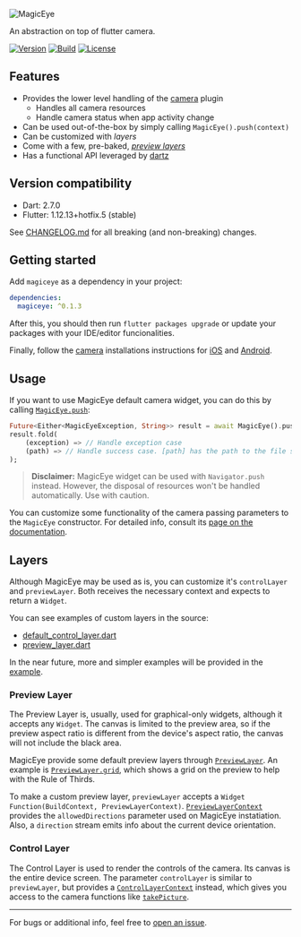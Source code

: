 ![MagicEye](https://raw.githubusercontent.com/mateusfccp/magiceye/master/doc/logo_title.png)

An abstraction on top of flutter camera.

[![Version](https://img.shields.io/pub/v/magiceye)](https://pub.dev/packages/magiceye)
[![Build](https://img.shields.io/github/workflow/status/mateusfccp/magiceye/Flutter)](https://github.com/mateusfccp/magiceye/actions?query=Flutter)
[![License](https://img.shields.io/github/license/mateusfccp/magiceye)](https://www.gnu.org/licenses/gpl-3.0.en.html)

## Features

- Provides the lower level handling of the [camera](https://pub.dev/packages/camera) plugin
  - Handles all camera resources
  - Handle camera status when app activity change
- Can be used out-of-the-box by simply calling `MagicEye().push(context)`
- Can be customized with *layers*
- Come with a few, pre-baked, [*preview layers*](https://pub.dev/documentation/magiceye/latest/magiceye/PreviewLayer-class.html)
- Has a functional API leveraged by [dartz](https://github.com/spebbe/dartz)


## Version compatibility

- Dart: 2.7.0
- Flutter: 1.12.13+hotfix.5 (stable)

See [CHANGELOG.md](https://github.com/mateusfccp/magiceye/blob/master/CHANGELOG.md) for all breaking (and non-breaking) changes.


## Getting started

Add `magiceye` as a dependency in your project:

```yaml
dependencies:
  magiceye: ^0.1.3
```

After this, you should then run `flutter packages upgrade` or update your packages with your IDE/editor funcionalities.

Finally, follow the [camera](https://pub.dev/packages/camera) installations instructions for [iOS](https://github.com/flutter/plugins/tree/master/packages/camera#ios) and [Android](https://github.com/flutter/plugins/tree/master/packages/camera#android).


## Usage

If you want to use MagicEye default camera widget, you can do this by calling [`MagicEye.push`](https://pub.dev/documentation/magiceye/latest/magiceye/MagicEye/push.html):

```dart
Future<Either<MagicEyeException, String>> result = await MagicEye().push(context);
result.fold(
    (exception) => // Handle exception case
    (path) => // Handle success case. [path] has the path to the file saved
);
```

> **Disclaimer:** MagicEye widget can be used with `Navigator.push` instead. However, the disposal of resources won't be handled automatically. Use with caution.

You can customize some functionality of the camera passing parameters to the `MagicEye` constructor. For detailed info, consult its [page on the documentation](https://pub.dev/documentation/magiceye/latest/magiceye/MagicEye-class.html).


## Layers

Although MagicEye may be used as is, you can customize it's `controlLayer` and `previewLayer`. Both receives the necessary context and expects to return a `Widget`.

You can see examples of custom layers in the source:

- [default_control_layer.dart](https://github.com/mateusfccp/magiceye/blob/master/lib/src/layers/default_camera_control_layer.dart)
- [preview_layer.dart](https://github.com/mateusfccp/magiceye/blob/master/lib/src/layers/preview_layer.dart)

In the near future, more and simpler examples will be provided in the [example](https://github.com/mateusfccp/magiceye/tree/master/example).

### Preview Layer

The Preview Layer is, usually, used for graphical-only widgets, although it accepts any `Widget`. The canvas is limited to the preview area, so if the preview aspect ratio is different from the device's aspect ratio, the canvas will not include the black area.

MagicEye provide some default preview layers through [`PreviewLayer`](https://pub.dev/documentation/magiceye/latest/magiceye/PreviewLayer-class.html). An example is [`PreviewLayer.grid`](https://pub.dev/documentation/magiceye/latest/magiceye/PreviewLayer/grid.html), which shows a grid on the preview to help with the Rule of Thirds.

To make a custom preview layer, `previewLayer`  accepts a `Widget Function(BuildContext, PreviewLayerContext)`. [`PreviewLayerContext`](https://pub.dev/documentation/magiceye/latest/magiceye/PreviewLayerContext-class.html) provides the `allowedDirections` parameter used on MagicEye instatiation. Also, a `direction`  stream emits info about the current device orientation.

### Control Layer

The Control Layer is used to render the controls of the camera. Its canvas is the entire device screen. The parameter `controlLayer` is similar to `previewLayer`, but provides a [`ControlLayerContext`](https://pub.dev/documentation/magiceye/latest/magiceye/ControlLayerContext-class.html) instead, which gives you access to the camera functions like [`takePicture`](https://pub.dev/documentation/magiceye/latest/magiceye/ControlLayerContext/takePicture.html).

<hr/>

For bugs or additional info, feel free to [open an issue](https://github.com/mateusfccp/magiceye/issues/new).
